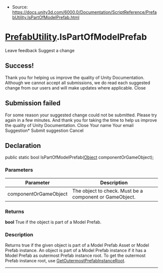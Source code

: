 * Source: https://docs.unity3d.com/6000.0/Documentation/ScriptReference/PrefabUtility.IsPartOfModelPrefab.html

#  [PrefabUtility](https://docs.unity3d.com/6000.0/Documentation/ScriptReference/PrefabUtility.html).IsPartOfModelPrefab
Leave feedback
Suggest a change
## Success!
Thank you for helping us improve the quality of Unity Documentation. Although we cannot accept all submissions, we do read each suggested change from our users and will make updates where applicable.
Close
## Submission failed
For some reason your suggested change could not be submitted. Please <a>try again</a> in a few minutes. And thank you for taking the time to help us improve the quality of Unity Documentation.
Close
Your name Your email Suggestion* Submit suggestion
Cancel
## Declaration
public static bool IsPartOfModelPrefab([Object](https://docs.unity3d.com/6000.0/Documentation/ScriptReference/Object.html) componentOrGameObject); 
### Parameters
Parameter | Description  
---|---  
componentOrGameObject | The object to check. Must be a component or GameObject.  
### Returns
**bool** True if the object is part of a Model Prefab. 
### Description
Returns true if the given object is part of a Model Prefab Asset or Model Prefab instance.
An object is part of a Model Prefab instance if it has a Model Prefab as outermost Prefab instance root. To get the outermost Prefab instance root, use [GetOutermostPrefabInstanceRoot](https://docs.unity3d.com/6000.0/Documentation/ScriptReference/PrefabUtility.GetOutermostPrefabInstanceRoot.html).
* * *
